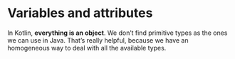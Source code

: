 # Variables and attributes

In Kotlin, __everything is an object__. We don’t find primitive types as the ones we can use in Java.
That’s really helpful, because we have an homogeneous way to deal with all the available types.
